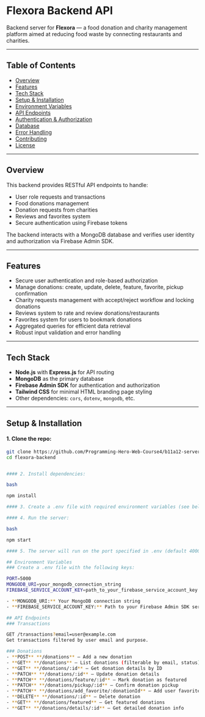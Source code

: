 # Flexora Backend API

Backend server for **Flexora** — a food donation and charity management platform aimed at reducing food waste by connecting restaurants and charities.

---

## Table of Contents

- [Overview](#overview)  
- [Features](#features)  
- [Tech Stack](#tech-stack)  
- [Setup & Installation](#setup--installation)  
- [Environment Variables](#environment-variables)  
- [API Endpoints](#api-endpoints)  
- [Authentication & Authorization](#authentication--authorization)  
- [Database](#database)  
- [Error Handling](#error-handling)  
- [Contributing](#contributing)  
- [License](#license)  

---

## Overview

This backend provides RESTful API endpoints to handle:

- User role requests and transactions  
- Food donations management  
- Donation requests from charities  
- Reviews and favorites system  
- Secure authentication using Firebase tokens  

The backend interacts with a MongoDB database and verifies user identity and authorization via Firebase Admin SDK.

---

## Features

- Secure user authentication and role-based authorization  
- Manage donations: create, update, delete, feature, favorite, pickup confirmation  
- Charity requests management with accept/reject workflow and locking donations  
- Reviews system to rate and review donations/restaurants  
- Favorites system for users to bookmark donations  
- Aggregated queries for efficient data retrieval  
- Robust input validation and error handling  

---

## Tech Stack

- **Node.js** with **Express.js** for API routing  
- **MongoDB** as the primary database  
- **Firebase Admin SDK** for authentication and authorization  
- **Tailwind CSS** for minimal HTML branding page styling  
- Other dependencies: `cors`, `dotenv`, `mongodb`, etc.

---

## Setup & Installation

#### 1. Clone the repo:
   ```bash
   git clone https://github.com/Programming-Hero-Web-Course4/b11a12-server-side-Helal366.git
   cd flexora-backend


#### 2. Install dependencies:

bash

npm install

#### 3. Create a .env file with required environment variables (see below).

#### 4. Run the server:

bash

npm start

#### 5. The server will run on the port specified in .env (default 4000).

## Environment Variables
### Create a .env file with the following keys:

PORT=5000
MONGODB_URI=your_mongodb_connection_string
FIREBASE_SERVICE_ACCOUNT_KEY=path_to_your_firebase_service_account_key.json

- **MONGODB_URI:** Your MongoDB connection string
- **FIREBASE_SERVICE_ACCOUNT_KEY:** Path to your Firebase Admin SDK service account JSON file

## API Endpoints
### Transactions

GET /transactions?email=user@example.com
Get transactions filtered by user email and purpose.

### Donations
- **POST** **/donations** — Add a new donation
- **GET** **/donations** — List donations (filterable by email, status)
- **GET** **/donations/:id** — Get donation details by ID
- **PATCH** **/donations/:id** — Update donation details
- **PATCH** **/donations/feature/:id** — Mark donation as featured
- **PATCH** **/donations/pickup/:id** — Confirm donation pickup
- **PATCH** **/donations/add_favorite/:donationId** — Add user favorite
- **DELETE** **/donations/:id** — Delete donation
- **GET** **/donations/featured** — Get featured donations
- **GET** **/donations/details/:id** — Get detailed donation info
